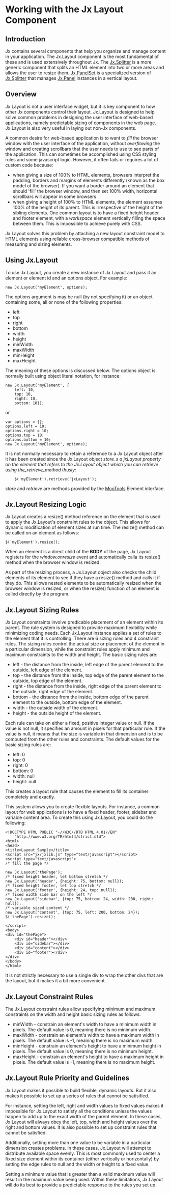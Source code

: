 # Working with the Jx Layout Component #

## Introduction ##

Jx contains several components that help you organize and manage content in your application.  The Jx.Layout component is the most fundamental of these and is used extensively throughout Jx.  The [Jx.Splitter](JxSplitter.md) is a more generic component that splits an HTML element into two or more areas and allows the user to resize them.  [Jx.PanelSet](JxPanel.md) is a specialized version of [Jx.Splitter](JxSplitter.md) that manages [Jx.Panel](JxPanel.md) instances in a vertical layout.

## Overview ##

Jx.Layout is not a user interface widget, but it is key component to how other Jx components control their layout. Jx.Layout is designed to help solve common problems in designing the user interface of web-based applications, namely predictable sizing of components in the web page.  Jx.Layout is also very useful in laying out non-Jx components.

A common desire for web-based application is to want to _fill_ the browser window with the user interface of the application, without _overflowing_ the window and creating scrollbars that the user needs to use to see parts of the application. This can sometimes be accomplished using CSS styling rules and some javascript logic. However, it often fails or requires a lot of custom code because:

  * when giving a size of 100% to HTML elements, browsers interpret the padding, borders and margins of elements differently (known as the box model of the browser). If you want a border around an element that should 'fill' the browser window, and then set 100% width, horizontal scrollbars will appear in some browsers
  * when giving a height of 100% to HTML elements, the element assumes 100% of the height of its parent. This is irrespective of the height of the sibling elements. One common layout is to have a fixed height header and footer element, with a _workspace_ element vertically filling the space between them. This is impossible to achieve purely with CSS.

Jx.Layout solves this problem by attaching a new layout constraint model to HTML elements using reliable cross-browser compatible methods of measuring and sizing elements.

## Using Jx.Layout ##

To use Jx.Layout, you create a new instance of Jx.Layout and pass it an element or element id and an options object. For example:

```
new Jx.Layout('myElement', options);
```

The options argument is may be null (by not specifying it) or an object containing some, all or none of the following properties:

  * left
  * top
  * right
  * bottom
  * width
  * height
  * minWidth
  * maxWidth
  * minHeight
  * maxHeight

The meaning of these options is discussed below. The options object is normally built using object literal notation, for instance:

```
new Jx.Layout('myElement', {
    left: 10, 
    top: 10, 
    right: 10, 
    bottom: 10}); 
```

or

```
var options = {};
options.left = 10;
options.right = 10;
options.top = 10;
options.bottom = 10;
new Jx.Layout('myElement', options);
```

It is not normally necessary to retain a reference to a Jx.Layout object after it has been created since the Jx.Layout object _store\_s a jxLayout property on the element that refers to the Jx.Layout object which you can retrieve using the_retrieve_method thusly:_

```
    $('myElement').retrieve('jxLayout');
```

_store_ and _retrieve_ are methods provided by the [MooTools](http://docs.mootools.net/) Element interface.

## Jx.Layout Resizing Logic ##

Jx.Layout creates a resize() method reference on the element that is used to apply the Jx.Layout's constraint rules to the object. This allows for dynamic modification of element sizes at run time. The resize() method can be called on an element as follows:

```
$('myElement').resize();
```

When an element is a direct child of the **BODY** of the page, Jx.Layout registers for the _window.onresize_ event and automatically calla its resize() method when the browser window is resized.

As part of the resizing process, a Jx.Layout object also checks the child elements of its element to see if they have a resize() method and calls it if they do. This allows nested elements to be automatically resized when the browser window is resized, or when the resize() function of an element is called directly by the program.

## Jx.Layout Sizing Rules ##

Jx.Layout constraints involve predicable placement of an element within its parent. The rule system is designed to provide maximum flexibility while minimizing coding needs. Each Jx.Layout instance applies a set of rules to the element that it is controlling. There are 6 sizing rules and 4 constraint rules. The sizing rules control the actual size or placement of the element in a particular dimension, while the constraint rules apply minimum and maximum constraints to the width and height.
The basic sizing rules are:

  * left - the distance from the inside, left edge of the parent element to the outside, left edge of the element.
  * top - the distance from the inside, top edge of the parent element to the outside, top edge of the element.
  * right - the distance from the inside, right edge of the parent element to the outside, right edge of the element.
  * bottom - the distance from the inside, bottom edge of the parent element to the outside, bottom edge of the element.
  * width - the outside width of the element.
  * height - the outside height of the element.

Each rule can take on either a fixed, positive integer value or null. If the value is not null, it specifies an amount in pixels for that particular rule. If the value is null, it means that the size is variable in that dimension and is to be computed from the other rules and constraints. The default values for the basic sizing rules are:

  * left: 0
  * top: 0
  * right: 0
  * bottom: 0
  * width: null
  * height: null

This creates a layout rule that causes the element to fill its container completely and exactly.

This system allows you to create flexible layouts. For instance, a common layout for web applications is to have a fixed header, footer, sidebar and variable content area. To create this using Jx.Layout, you could do the following:

```
<!DOCTYPE HTML PUBLIC "-//W3C//DTD HTML 4.01//EN"
    "http://www.w3.org/TR/html4/strict.dtd">
<html>
<head>
<title>Layout Sample</title>
<script src="jx/jxlib.js" type="text/javascript"></script>
<script type="text/javascript">
/* fill the page */

new Jx.Layout('thePage');
/* fixed height header, let bottom stretch */
new Jx.Layout('header', {height: 75, bottom: null});
/* fixed height footer, let top stretch */
new Jx.Layout('footer', {height: 24, top: null});
/* fixed width side bar on the left */
new Jx.Layout('sidebar', {top: 75, bottom: 24, width: 200, right: null});
/* variable sized content */
new Jx.Layout('content', {top: 75, left: 200, bottom: 24});
$('thePage').resize();

</script>
<body>
<div id="thePage">
	<div id="header"></div>
	<div id="sidebar"></div>
	<div id="content"></div>
	<div id="footer"></div>
</div>
</body>
</html>
```

It is not strictly necessary to use a single div to wrap the other divs that are the layout, but it makes it a bit more convenient.

## Jx.Layout Constraint Rules ##

The Jx.Layout constraint rules allow specifying minimum and maximum constraints on the width and height basic sizing rules as follows:

  * minWidth - constrain an element's width to have a minimum width in pixels. The default value is 0, meaning there is no minimum width.
  * maxWidth - constrain an element's width to have a maximum width in pixels. The default value is -1, meaning there is no maximum width.
  * minHeight - constrain an element's height to have a minimum height in pixels. The default value is 0, meaning there is no minimum height.
  * maxHeight - constrain an element's height to have a maximum height in pixels. The default value is -1, meaning there is no maximum height.

## Jx.Layout Rule Priority and Guidelines ##

Jx.Layout makes it possible to build flexible, dynamic layouts. But it also makes it possible to set up a series of rules that cannot be satisified.

For instance, setting the left, right and width values to fixed values makes it impossible for Jx.Layout to satisfy all the conditions unless the values happen to add up to the exact width of the parent element. In these cases, Jx.Layout will always obey the left, top, width and height values over the right and bottom values.  It is also possible to set up constraint rules that cannot be satisfied.

Additionally, setting more than one value to be variable in a particular dimension creates problems. In these cases, Jx.Layout will attempt to distribute available space evenly. This is most commonly used to center a fixed size element within its container (either vertically or horizontally) by setting the edge rules to null and the width or height to a fixed value.

Setting a minimum value that is greater than a valid maximum value will result in the maximum value being used. Within these limitations, Jx.Layout will do its best to provide a predictable response to the rules you set up.